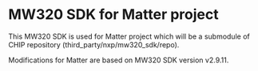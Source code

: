 # MW320 SDK for Matter project

This MW320 SDK is used for Matter project which will be a submodule of CHIP repository (third_party/nxp/mw320_sdk/repo).

Modifications for Matter are based on MW320 SDK version v2.9.11.

